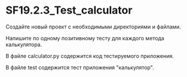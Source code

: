 # SF19.2.3_Test_calculator
Создайте новый проект с необходимыми директориями и файлами.

Напишите по одному позитивному тесту для каждого метода калькулятора. 

В файле calculator.py содержится код тестируемого приложения.

В файле test содержится тест приложения "калькулятор".

